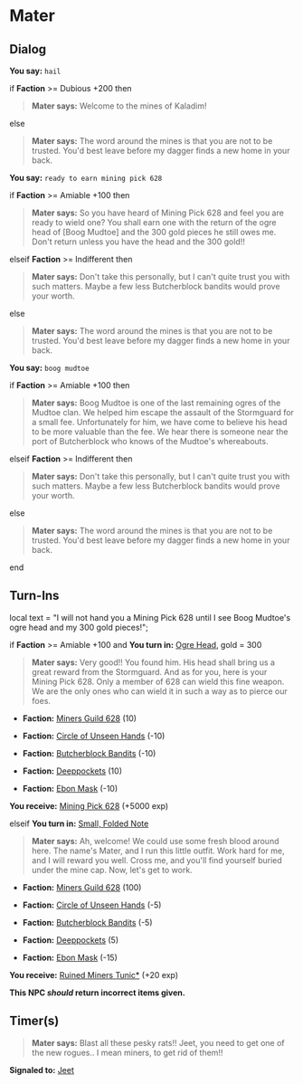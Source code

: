 # Mater
## Dialog

**You say:** `hail`



if **Faction** >= Dubious +200 then



>**Mater says:** Welcome to the mines of Kaladim!


else



>**Mater says:** The word around the mines is that you are not to be trusted. You'd best leave before my dagger finds a new home in your back.


**You say:** `ready to earn mining pick 628`



if **Faction** >= Amiable +100 then 



>**Mater says:** So you have heard of Mining Pick 628 and feel you are ready to wield one? You shall earn one with the return of the ogre head of [Boog Mudtoe] and the 300 gold pieces he still owes me. Don't return unless you have the head and the 300 gold!!


elseif **Faction** >= Indifferent then



>**Mater says:** Don't take this personally, but I can't quite trust you with such matters. Maybe a few less Butcherblock bandits would prove your worth.


else



>**Mater says:** The word around the mines is that you are not to be trusted. You'd best leave before my dagger finds a new home in your back.


**You say:** `boog mudtoe`



if **Faction** >= Amiable +100 then 



>**Mater says:** Boog Mudtoe is one of the last remaining ogres of the Mudtoe clan. We helped him escape the assault of the Stormguard for a small fee. Unfortunately for him, we have come to believe his head to be more valuable than the fee. We hear there is someone near the port of Butcherblock who knows of the Mudtoe's whereabouts.


elseif **Faction** >= Indifferent then



>**Mater says:** Don't take this personally, but I can't quite trust you with such matters. Maybe a few less Butcherblock bandits would prove your worth.


else



>**Mater says:** The word around the mines is that you are not to be trusted. You'd best leave before my dagger finds a new home in your back.

end

## Turn-Ins



local text = "I will not hand you a Mining Pick 628 until I see Boog Mudtoe's ogre head and my 300 gold pieces!";



if **Faction** >= Amiable +100 and  **You turn in:** [Ogre Head](/item/13316), gold = 300


>**Mater says:** Very good!! You found him. His head shall bring us a great reward from the Stormguard. And as for you, here is your Mining Pick 628. Only a member of 628 can wield this fine weapon. We are the only ones who can wield it in such a way as to pierce our foes.


* __Faction:__ [Miners Guild 628](/faction/322) (10)



* __Faction:__ [Circle of Unseen Hands](/faction/223) (-10)



* __Faction:__ [Butcherblock Bandits](/faction/379) (-10)



* __Faction:__ [Deeppockets](/faction/241) (10)



* __Faction:__ [Ebon Mask](/faction/244) (-10)



 **You receive:**  [Mining Pick 628](/item/12161) (+5000 exp)


elseif **You turn in:** [Small, Folded Note](/item/18767)


>**Mater says:** Ah, welcome! We could use some fresh blood around here. The name's Mater, and I run this little outfit. Work hard for me, and I will reward you well. Cross me, and you'll find yourself buried under the mine cap. Now, let's get to work.


* __Faction:__ [Miners Guild 628](/faction/322) (100)




* __Faction:__ [Circle of Unseen Hands](/faction/223) (-5)




* __Faction:__ [Butcherblock Bandits](/faction/379) (-5)




* __Faction:__ [Deeppockets](/faction/241) (5)




* __Faction:__ [Ebon Mask](/faction/244) (-15)




 **You receive:**  [Ruined Miners Tunic*](/item/13516) (+20 exp)



**This NPC *should* return incorrect items given.**

## Timer(s)

>**Mater says:** Blast all these pesky rats!! Jeet, you need to get one of the new rogues.. I mean miners, to get rid of them!!

**Signaled to:**  [Jeet](/npc/67018)